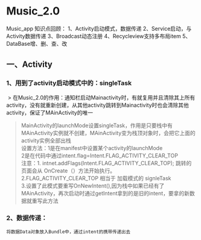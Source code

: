 # Music_2.0
Music_app
知识点回顾：
1、Activity启动模式，数据传递
2、Service启动，与Activity数据传递
3、Broadcast动态注册
4、Recycleview支持多布局item
5、DataBase增、删、查、改

## 一、Activity<br/>

### 1、用到了activity启动模式中的：singleTask
  > 在Music_2.0的作用：通知栏启动Mainactivity时，有就复用并且清除其上所有activity，没有就重新创建，从其他activity跳转到Mainactivity时也会清除其他activity，保证了MAinActivity的唯一<br/>
  > MainActivity的launchMode设置singleTask，作用是只要栈中有MAinActivity实例就不创建，MAinActivity变为栈顶对象时，会把它上面的activity实例全部出栈<br/>
  > 设置方法：1是在manifest中设置某个activity的launchMode<br/>
             2是在代码中通过intent.flag=Intent.FLAG_ACTIVITY_CLEAR_TOP<br/>
            注意：1. intnet.addFlags(Intent.FLAG_ACTIVITY_CLEAR_TOP); 跳转的页面会从 OnCreate（）方法开始执行。<br/>
                  2.FLAG_ACTIVITY_CLEAR_TOP  相当于 加载模式的 signleTask<br/>
                   3.设置了此模式要重写OnNewIntent(),因为栈中如果已经有了MAinActivity，再次启动时通过getIntent拿到的是旧的intent，要拿的新数据就重写此方法<br/>
                
### 2、数据传递：<br/>
    将数据Data对象放入Bundle中，通过intent的携带传递出去
     

        
